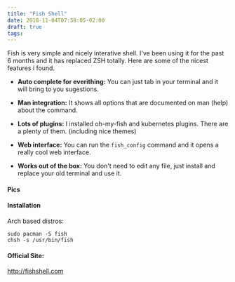 ```yaml
---
title: "Fish Shell"
date: 2018-11-04T07:58:05-02:00
draft: true
tags: 
---
```


Fish is very simple and nicely interative shell. 
I've been using it for the past 6 months and it has replaced ZSH totally. Here are some of the nicest features i found.

- **Auto complete for everithing:**
You can just tab in your terminal and it will bring to you sugestions.

- **Man integration:**
It shows all options that are documented on man (help) about the command.

- **Lots of plugins:**
I installed oh-my-fish and kubernetes plugins. There are a plenty of them. (including nice themes)

- **Web interface:**
You can run the ```fish_config``` command and it opens a really cool web interface.

- **Works out of the box:**
You don't need to edit any file, just install and replace your old terminal and use it.

#### Pics


#### Installation

Arch based distros:

```
sudo pacman -S fish
chsh -s /usr/bin/fish
```

#### Official Site:
http://fishshell.com

 

